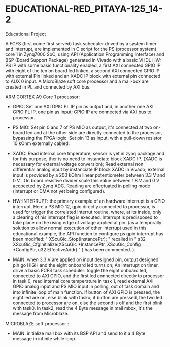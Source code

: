 # EDUCATIONAL-RED_PITAYA-125_14-2

Educational Project

A FCFS (first come first served) task scheduler drived by a system timer and interrupt, are implemented in C script for the PS (processor system) core 1 in Zynq7000 SoC, using API (Application Programming Interface) and BSP (Board Support Package) generated in Vivado with a basic VHDL HW: PS IP with some basic functionality enabled, a first
AXI connected GPIO IP with eight of the ten on board led linked, a second AXI connected GPIO IP with external Pin linked and an XADC IP block with external pin connected to AUX 0 input. 
A MicroBlaze soft core processor and a mail-box are created in PL and connected by AXI bus. 

ARM CORTEX A9 Core 1 processor:

- GPIO: Set one AXI GPIO PL IP pin as output and, in another one AXI GPIO PL IP, one pin as input; GPIO IP are connected via AXI bus to processor.

- PS MIO: Set pin 0 and 7 of PS MIO as output, it's connected at two on-board led and at the other side are directly connected to the processor, bypassing the FPGA logic.
Set pin 13 as input, with a pull-down resistor 10 kOhm externally cabled. 

- XADC: Read internal core tmperature, sensor is yet in zynq package and for this purpose, ther is no need to instanciate block XADC IP.
(XADC is necessary for external voltage conversion);
Read external non differential analog input by instanciate IP block XADC in Vivado; external input is provided by a 200 kOhm linear potentiometer between 3.3 V and 0 V . On board resistive divider scale this value between 1.8 V and 0 V accpeeted by Zynq ADC.
Reading are effectuated in polling mode (interrupt or DMA not yet being configured).
 
- HW-INTERRUPT: the primary example of an hardware interrupt is a GPIO interrupt. Here a PS MIO 12, gpio directly connected to processor, is used for trigger the correlated interrut routine, where, at its inside, only a clearing of his interrupt flag is executed. Interrupt is predisposed to take place on the rising edge of voltage applied at pin. (as a temporally solution to allow normal execution of other interrupt used in this educational example, the API function to configure ps gpio interrupt has been modified: " XScuGic_Stop(InstancePtr); " recalled in " s32  XScuGic_CfgInitialize(XScuGic *InstancePtr, XScuGic_Config *ConfigPtr, u32 EffectiveAddr) " ) 
has been commented. ).

- MAIN: when 3.3 V are applied on input designed pin, output designed pin go HIGH and the eight onboard led turns on;
An interrupt on timer, drive a basic FCFS task scheduler: toggle the eight onboard led, connected to AXI GPIO, and the first led connected directly to processor in task 0, read internal core temperature in task 1, read external AXI GPIO analog input and PS MIO input in polling, out of task domain and into infinite loop of main function. If button of AXI GPIO is pressed, the eight led are on, else blink with tasko; if button are pressed, the two led connected to processor are on, else the second is off and the first blink with task0. In task2, read the 4 Byte message in mail mbox, it's the message from Microblaze.  

MICROBLAZE soft-processor :

- MAIN: initialize mail box with its BSP API and send to it a 4 Byte message in infinite while loop. 





